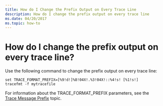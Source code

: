 ```yaml
---
title: How do I Change the Prefix Output on Every Trace Line
description: How do I change the prefix output on every trace line
ms.date: 04/20/2017
ms.topic: how-to
---
```


# How do I change the prefix output on every trace line?


Use the following command to change the prefix output on every trace line:

```
set TRACE_FORMAT_PREFIX=[%9!d!]%8!04X!.%3!04X!::%4!s! [%1!s!] 
tracefmt -f mytracefile 
```

For information about the TRACE\_FORMAT\_PREFIX parameters, see the [Trace Message Prefix](trace-message-prefix.md) topic.









